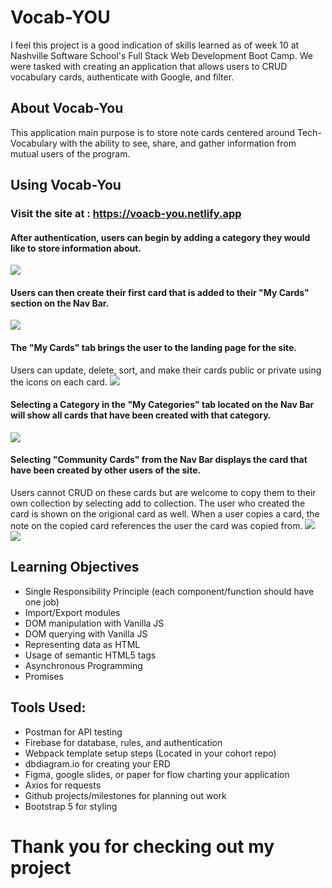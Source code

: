 # Vocab-YOU

I feel this project is a good indication of skills learned as of week 10 at Nashville Software School's Full Stack Web Development Boot Camp. We were tasked with creating an application that allows users to CRUD vocabulary cards, authenticate with Google, and filter.

## About Vocab-You

This application main purpose is to store note cards centered around Tech-Vocabulary with the ability to see, share, and gather information from mutual users of the program.

## Using Vocab-You
### Visit the site at : https://voacb-you.netlify.app

#### After authentication, users can begin by adding a category they would like to store information about. 
<image src="./readmePhotos/addCat.png"></image>

#### Users can then create their first card that is added to their "My Cards" section on the Nav Bar.
<image src="./readmePhotos/createCard.png"></image>

#### The "My Cards" tab brings the user to the landing page for the site.
Users can update, delete, sort, and make their cards public or private using the icons on each card.
<image src="./readmePhotos/myCards.png"></image>

#### Selecting a Category in the "My Categories" tab located on the Nav Bar will show all cards that have been created with that category.
<image src="./readmePhotos/category.png"></image>

#### Selecting "Community Cards" from the Nav Bar displays the card that have been created by other users of the site.
Users cannot CRUD on these cards but are welcome to copy them to their own collection by selecting add to collection.  The user who created the card is shown on the origional card as well.  When a user copies a card, the note on the copied card references the user the card was copied from.
<image src="./readmePhotos/community.png"></image>
<image src="./readmePhotos/copyCard.png"></image>


## Learning Objectives
- Single Responsibility Principle (each component/function should have one job)
- Import/Export modules
- DOM manipulation with Vanilla JS
- DOM querying with Vanilla JS
- Representing data as HTML
- Usage of semantic HTML5 tags
- Asynchronous Programming
- Promises

## Tools Used:

- Postman for API testing
- Firebase for database, rules, and authentication
- Webpack template setup steps (Located in your cohort repo)
- dbdiagram.io for creating your ERD
- Figma, google slides, or paper for flow charting your application
- Axios for requests
- Github projects/milestones for planning out work
- Bootstrap 5 for styling


# Thank you for checking out my project
